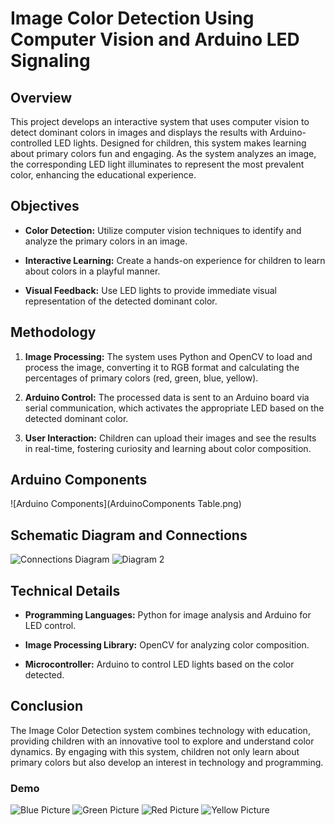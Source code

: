 
# Image Color Detection Using Computer Vision and Arduino LED Signaling



## Overview



This project develops an interactive system that uses computer vision to detect dominant colors in images and displays the results with Arduino-controlled LED lights. Designed for children, this system makes learning about primary colors fun and engaging. As the system analyzes an image, the corresponding LED light illuminates to represent the most prevalent color, enhancing the educational experience.



## Objectives



- **Color Detection:** Utilize computer vision techniques to identify and analyze the primary colors in an image.

- **Interactive Learning:** Create a hands-on experience for children to learn about colors in a playful manner.

- **Visual Feedback:** Use LED lights to provide immediate visual representation of the detected dominant color.



## Methodology



1. **Image Processing:** The system uses Python and OpenCV to load and process the image, converting it to RGB format and calculating the percentages of primary colors (red, green, blue, yellow).

2. **Arduino Control:** The processed data is sent to an Arduino board via serial communication, which activates the appropriate LED based on the detected dominant color.

3. **User Interaction:** Children can upload their images and see the results in real-time, fostering curiosity and learning about color composition.

## Arduino Components
![Arduino Components](ArduinoComponents Table.png)

## Schematic Diagram and Connections
![Connections Diagram](ConnectionsDiagram.png)
![Diagram 2](Diagram2.png)

## Technical Details



- **Programming Languages:** Python for image analysis and Arduino for LED control.

- **Image Processing Library:** OpenCV for analyzing color composition.

- **Microcontroller:** Arduino to control LED lights based on the color detected.



## Conclusion



The Image Color Detection system combines technology with education, providing children with an innovative tool to explore and understand color dynamics. By engaging with this system, children not only learn about primary colors but also develop an interest in technology and programming.

### Demo
![Blue Picture](BluePic.png)
![Green Picture](GreenPic.png)
![Red Picture](RedPic.png)
![Yellow Picture](YellowPic.png)


